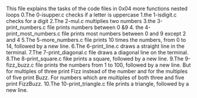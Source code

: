 This file explains the tasks of the code files in 0x04 more functions nested loops
0.The 0-isupper.c checks if a letter is uppercase
1.the 1-isdigit.c checks for a digit
2.The 2-mul.c multiplies two numbers
3.the 3-print_numbers.c file prints numbers between 0 &9
4. the 4-print_most_numbers.c file prints most numbers between 0 and 9 except 2 and 4
5.The 5-more_numbers.c file prints 10 times the numbers, from 0 to 14, followed by a new line.
6.The 6-print_line.c draws a straight line in the terminal.
7.The 7-print_diagonal.c file draws a diagonal line on the terminal.
8.The 8-print_square.c fike prints a square, followed by a new line.
9.The 9-fizz_buzz.c file prints the numbers from 1 to 100, followed by a new line. But for multiples of three print Fizz instead of the number and for the multiples of five print Buzz. For numbers which are multiples of both three and five print FizzBuzz.
10.The 10-print_triangle.c file prints a triangle, followed by a new line.